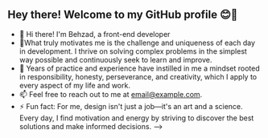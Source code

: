 ## Hey there! Welcome to my GitHub profile 😊👋



- 🔭 Hi there! I'm Behzad, a front-end developer
- 🌱What truly motivates me is the challenge and uniqueness of each day in development. I thrive on solving complex problems in the simplest way possible and continuously seek to learn and improve.
- 💬 Years of practice and experience have instilled in me a mindset rooted in responsibility, honesty, perseverance, and creativity, which I apply to every aspect of my life and work.
- 📫 Feel free to reach out to me at email@example.com.
- ⚡ Fun fact: For me, design isn't just a job—it's an art and a science. Every day, I find motivation and energy by striving to discover the best solutions and make informed decisions.
-->

